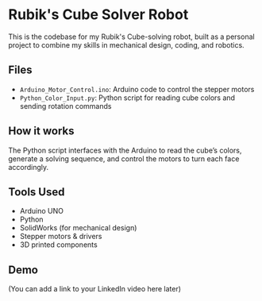 # Rubik's Cube Solver Robot

This is the codebase for my Rubik's Cube-solving robot, built as a personal project to combine my skills in mechanical design, coding, and robotics.

## Files
- `Arduino_Motor_Control.ino`: Arduino code to control the stepper motors
- `Python_Color_Input.py`: Python script for reading cube colors and sending rotation commands

## How it works
The Python script interfaces with the Arduino to read the cube’s colors, generate a solving sequence, and control the motors to turn each face accordingly.

## Tools Used
- Arduino UNO  
- Python  
- SolidWorks (for mechanical design)  
- Stepper motors & drivers  
- 3D printed components

## Demo
(You can add a link to your LinkedIn video here later)
